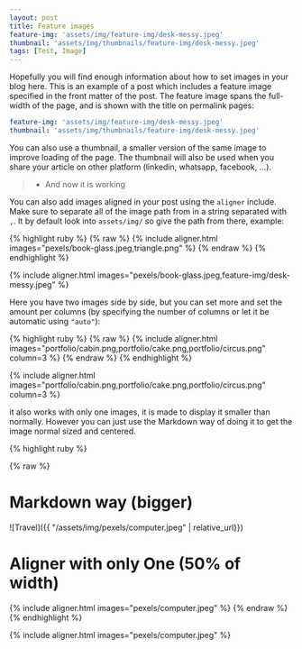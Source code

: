 ```yaml
---
layout: post
title: Feature images
feature-img: 'assets/img/feature-img/desk-messy.jpeg'
thumbnail: 'assets/img/thumbnails/feature-img/desk-messy.jpeg'
tags: [Test, Image]
---
```


Hopefully you will find enough information about how to set images in your blog here.
This is an example of a post which includes a feature image specified in the front matter of the post.
The feature image spans the full-width of the page, and is shown with the title on permalink pages:

```yaml
feature-img: 'assets/img/feature-img/desk-messy.jpeg'
thumbnail: 'assets/img/thumbnails/feature-img/desk-messy.jpeg'
```

You can also use a thumbnail, a smaller version of the same image to improve loading of the page.
The thumbnail will also be used when you share your article on other platform (linkedin, whatsapp, facebook, ...).

> - And now it is working

You can also add images aligned in your post using the `aligner` include.
Make sure to separate all of the image path from in a string separated with `,`.
It by default look into `assets/img/` so give the path from there, example:

{% highlight ruby %}
{% raw %}
{% include aligner.html images="pexels/book-glass.jpeg,triangle.png" %}
{% endraw %}
{% endhighlight %}

{% include aligner.html images="pexels/book-glass.jpeg,feature-img/desk-messy.jpeg" %}

Here you have two images side by side, but you can set more and set the amount per columns
(by specifying the number of columns or let it be automatic using `"auto"`):

{% highlight ruby %}
{% raw %}
{% include aligner.html images="portfolio/cabin.png,portfolio/cake.png,portfolio/circus.png" column=3 %}
{% endraw %}
{% endhighlight %}

{% include aligner.html images="portfolio/cabin.png,portfolio/cake.png,portfolio/circus.png" column=3 %}

it also works with only one images, it is made to display it smaller than normally.
However you can just use the Markdown way of doing it to get the image normal sized and centered.

{% highlight ruby %}

{% raw %}

# Markdown way (bigger)

![Travel]({{ "/assets/img/pexels/computer.jpeg" | relative_url}})

# Aligner with only One (50% of width)

{% include aligner.html images="pexels/computer.jpeg" %}
{% endraw %}
{% endhighlight %}

{% include aligner.html images="pexels/computer.jpeg" %}
